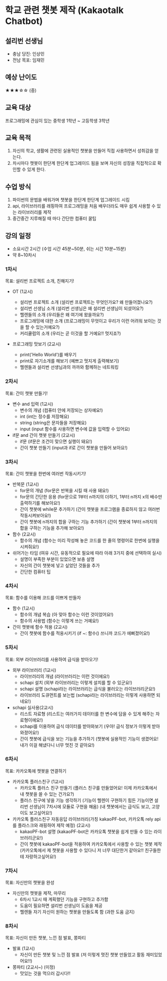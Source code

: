 # 학교 관련 챗봇 제작 (Kakaotalk Chatbot)

## 설리번 선생님

* 충남 당진: 인상민
* 전남 목포: 임재민

## 예상 난이도

★★★☆☆ (중)

## 교육 대상

프로그래밍에 관심이 있는 중학생 1학년 ~ 고등학생 3학년

## 교육 목적

1. 자신의 학교, 생활에 관련된 실용적인 챗봇을 만들어 직접 사용하면서 성취감을 얻는다.
2. 차시마다 챗봇이 한단계 한단계 업그레이드 됨을 보며 자신의 성장을 직접적으로 확인할 수 있게 한다.

## 수업 방식

1. 파이썬의 문법을 배워가며 챗봇을 한단계 한단계 업그레이드 시킴
2. api, 라이브러리를 래핑하여 프로그래밍을 처음 배우더라도 매우 쉽게 사용할 수 있는 라이브러리를 제작
3. 중간중간 지루해질 때 마다 간단한 컴퓨터 꿀팁

## 강의 일정

* 소요시간 2시간 (수업 시간 45분~50분, 쉬는 시간 10분~15분)
* 약 8~10차시


### 1차시

목표: 설리번 프로젝트 소개, 친해지기!

* OT (1교시)
  * 설리번 프로젝트 소개 (설리번 프로젝트는 무엇인가요? 왜 만들어졌나요?)
  * 설리번 선생님 소개 (설리번 선생님은 왜 설리번 선생님이 되셨어요?)
  * 헬렌들의 소개 (우리들은 왜 여기에 왔을까요?)
  * 프로그래밍에 대한 소개 (프로그래밍이 무엇이고 우리가 이런 어려워 보이는 것을 할 수 있는거예요?)
  * 커리큘럼의 소개 (우리는 곧 이것을 할 거예요!! 멋지죠?)

* 프로그래밍 맛보기 (2교시)
  * print('Hello World')를 배우기
  * print로 자기소개를 해보기 (예쁘고 멋지게 출력해보기)
  * 헬렌들과 설리번 선생님과의 까까와 함께하는 네트워킹

### 2차시

목표: 간이 챗봇 만들기!

* 변수 and 입력 (1교시)
  * 변수의 개념 (컴퓨터 안에 저장되는 상자예요!)
  * int (int는 정수를 저장해요)
  * string (string은 문자들을 저장해요)
  * input (input 함수를 사용하면 변수에 값을 입력할 수 있어요)
* if문 and 간이 챗봇 만들기 (2교시)
  * if문 (if문은 조건이 맞으면 실행이 돼요!)
  * 간이 챗봇 만들기 (input과 if로 간이 챗봇을 만들어 보아요!)

### 3차시

목표: 간이 챗봇을 한번에 여러번 작동시키기!

* 반복문 (1교시)
  * for문의 개념 (for문은 반복을 시킬 때 사용 돼요!)
  * for문의 간단한 응용 (for문으로 1부터 n까지의 더하기, 1부터 n까지 x의 배수만 출력하기를 해보아요!)
  * 간이 챗봇에 while문 추가하기 (간이 챗봇을 프로그램을 종료하지 않고 여러번 작동시켜보아요!)
  * 간이 챗봇에 n까지의 합을 구하는 기능 추가하기 (간이 챗봇에 1부터 n까지의 합을 구하는 기능을 추가해 보아요!)
* 함수 (2교시)
  * 함수의 개념 (함수는 미리 작성해 놓은 코드를 한 줄의 명령어로 한번에 실행을 시켜줘요!)
* 쉬어가는 타임 (여유 시간, 유동적으로 필요에 따라 아래 3가지 중에 선택하여 실시)
  * 설명이 부족한 부분이 있었으면 보충 설명
  * 자신의 간이 챗봇에 넣고 싶었던 것들을 추가
  * 간단한 컴퓨터 팁

### 4차시

목표: 함수를 이용해 코드를 이쁘게 만들자

* 함수 (1교시)
  * 함수의 개념 복습 (아 맞아 함수는 이런 것이었어요!)
  * 함수의 사용법 (함수는 이렇게 쓰는 거예요!)
* 간이 챗봇에 함수 적용 (2교시)
  * 간이 챗봇에 함수를 적옹시키기 (if ~: 함수() 쓰니까 코드가 에뻐졌어요!)

### 5차시

목표: 외부 라이브러리를 사용하여 급식을 받아오기!

* 외부 라이브러리 (1교시)
  * 라이브러리의 개념 (라이브러리는 이런 것이에요!)
  * schapi 설치 (외부 라이브러리는 이렇게 설치를 할 수 있군요!)
  * schapi 설명 (schapi라는 라이브러리는 급식을 불러오는 라이브러리군요!)
  * 라이브러리 도큐먼트를 보는법 (schapi라는 라이브러리는 이렇게 사용하면 되네요!)
* schapi 실사용(2교시)
  * 리스트 자료형 (리스트는 여러가지 데이터를 한 변수에 담을 수 있게 해주는 자료형이에요!)
  * schapi를 이용하여 급식 데이터를 받아와보기 (우아! 급식 정보가 이렇게 받아와졌어요!)
  * 간이 챗봇에 급식을 보는 기능을 추가하기 (챗봇에 실용적인 기능이 생겼어요! 내가 이걸 해냈다니 너무 멋진 것 같아요!)

### 6차시

목표: 카카오톡에 챗봇을 연결하기

* 카카오톡 플러스친구 (1교시)
  * 카카오톡 플러스 친구 만들기 (플러스 친구를 만들었어요! 이제 카카오톡에서 내 챗봇을 쓸 수 있는 건가요?)
  * 플러스 친구에 넣을 기능 생각하기 (기능이 헬렌이 구현하기 힘든 기능이면 설리번 선생님이 7차시에 모듈로 구현을 해옴) (내 챗봇에서는 급식도 보고, 고양이도 보고싶어요!)
* 카카오톡 플러스친구 자동응답 라이브러리(가칭 kakaoPF-bot, 카카오톡 rely api를 플라스크와 래핑하여 제작 예정) (2교시)
  * kakaoPF-bot 설명 (kakaoPF-bot은 카카오톡 챗봇을 쉽게 만들 수 있는 라이브러리군요!)
  * 간이 챗봇에 kakaoPF-bot을 적용하여 카카오톡에서 사용할 수 있는 챗봇 제작 (카카오톡에서 제 챗봇을 사용할 수 있다니 저 너무 대단한거 같아요!! 친구들한테 자랑하고싶어요!)

### 7차시

목표: 자신만의 챗봇을 완성

* 자신만의 챗봇을 제작, 마무리
  * 6차시 1교시 때 계획했던 기능을 구현하고 추가함
  * 도움이 필요하면 설리번 선생님이 도움을 제공
  * 헬렌들 자기 자신이 원하는 챗봇을 만들도록 함 (과한 도움 금지)

### 8차시

목표: 자신이 만든 챗봇, 느낀 점 발표, 쫑파티

* 발표 (1교시)
  * 자신이 만든 챗봇 및 느낀 점 발표 (저 이렇게 멋진 챗봇 만들었고 활동 재미있었어요!!)
* 쫑파티 (2교시~) (미정)
  * 맛있는 것을 먹으러 갑시다!!
